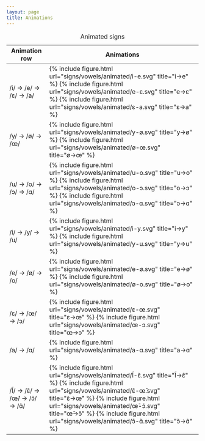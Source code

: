 ```yaml
---
layout: page
title: Animations
---
```


<table class="hcenter bottomcap">
  <caption>Animated signs</caption>
  <thead>
  <tr>
    <th>Animation row</th>
    <th>Animations</th>
  </tr>
  </thead>
  <tbody>
  <tr>
    <td>/i/ → /e/ → /ɛ/ → /a/</td>
    <td>{% include figure.html url="signs/vowels/animated/i-e.svg" title="i→e" %}
    {% include figure.html url="signs/vowels/animated/e-ɛ.svg" title="e→ɛ" %}
    {% include figure.html url="signs/vowels/animated/ɛ-a.svg" title="ɛ→a" %}
    </td>
  </tr>
  <tr>
    <td>/y/ → /ø/ → /œ/</td>
    <td>{% include figure.html url="signs/vowels/animated/y-ø.svg" title="y→ø" %}
    {% include figure.html url="signs/vowels/animated/ø-œ.svg" title="ø→œ" %}
    </td>
  </tr>
  <tr>
    <td>/u/ → /o/ → /ɔ/ → /ɑ/</td>
    <td>{% include figure.html url="signs/vowels/animated/u-o.svg" title="u→o" %}
    {% include figure.html url="signs/vowels/animated/o-ɔ.svg" title="o→ɔ" %}
    {% include figure.html url="signs/vowels/animated/ɔ-ɑ.svg" title="ɔ→ɑ" %}
    </td>
  </tr>
  <tr>
    <td>/i/ → /y/ → /u/</td>
    <td>{% include figure.html url="signs/vowels/animated/i-y.svg" title="i→y" %}
    {% include figure.html url="signs/vowels/animated/y-u.svg" title="y→u" %}
    </td>
  </tr>
  <tr>
    <td>/e/ → /ø/ → /o/</td>
    <td>{% include figure.html url="signs/vowels/animated/e-ø.svg" title="e→ø" %}
    {% include figure.html url="signs/vowels/animated/ø-o.svg" title="ø→o" %}
    </td>
  </tr>
  <tr>
    <td>/ɛ/ → /œ/ → /ɔ/</td>
    <td>{% include figure.html url="signs/vowels/animated/ɛ-œ.svg" title="ɛ→œ" %}
    {% include figure.html url="signs/vowels/animated/œ-ɔ.svg" title="œ→ɔ" %}
    </td>
  </tr>
  <tr>
    <td>/a/ → /ɑ/</td>
    <td>{% include figure.html url="signs/vowels/animated/a-ɑ.svg" title="a→ɑ" %}</td>
  </tr>
  <tr>
    <td>/Ĩ/ → /ɛ̃/ → /œ̃/ → /ɔ̃/ → /ɑ̃/</td>
    <td>{% include figure.html url="signs/vowels/animated/Ĩ-ɛ̃.svg" title="Ĩ→ɛ̃" %}
    {% include figure.html url="signs/vowels/animated/ɛ̃-œ̃.svg" title="ɛ̃→œ̃" %}
    {% include figure.html url="signs/vowels/animated/œ̃-ɔ̃.svg" title="œ̃→ɔ̃" %}
    {% include figure.html url="signs/vowels/animated/ɔ̃-ɑ̃.svg" title="ɔ̃→ɑ̃" %}
    </td>
  </tr>
</tbody>
</table>
